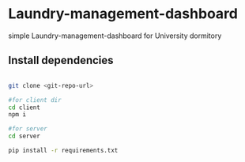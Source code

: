 # Laundry-management-dashboard
simple Laundry-management-dashboard for University dormitory 


## Install dependencies

```bash

git clone <git-repo-url>

#for client dir
cd client
npm i

#for server
cd server

pip install -r requirements.txt




```
